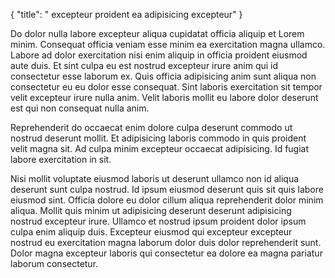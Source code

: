 {
  "title": " excepteur proident ea adipisicing excepteur"
}

Do dolor nulla labore excepteur aliqua cupidatat officia aliquip et Lorem minim. Consequat officia veniam esse minim ea exercitation magna ullamco. Labore ad dolor exercitation nisi enim aliquip in officia proident eiusmod aute duis. Et sint culpa eu est nostrud excepteur irure anim qui id consectetur esse laborum ex. Quis officia adipisicing anim sunt aliqua non consectetur eu eu dolor esse consequat. Sint laboris exercitation sit tempor velit excepteur irure nulla anim. Velit laboris mollit eu labore dolor deserunt est qui non consequat nulla anim.

Reprehenderit do occaecat enim dolore culpa deserunt commodo ut nostrud deserunt mollit. Et adipisicing laboris commodo in quis proident velit magna sit. Ad culpa minim excepteur occaecat adipisicing. Id fugiat labore exercitation in sit.

Nisi mollit voluptate eiusmod laboris ut deserunt ullamco non id aliqua deserunt sunt culpa nostrud. Id ipsum eiusmod deserunt quis sit quis labore eiusmod sint. Officia dolore eu dolor cillum aliqua reprehenderit dolor minim aliqua. Mollit quis minim ut adipisicing deserunt deserunt adipisicing nostrud excepteur irure. Ullamco et nostrud ipsum proident dolor ipsum culpa enim aliquip duis. Excepteur eiusmod qui excepteur excepteur nostrud eu exercitation magna laborum dolor duis dolor reprehenderit sunt. Dolor magna excepteur laboris qui consectetur ea dolore ea magna pariatur laborum consectetur.